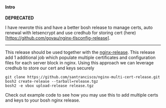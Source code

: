 #### Intro
**DEPRECATED**

I have rewrote this and have a better bosh release to manage certs, auto renewal with letsencrypt and use credhub for storing cert (here)[https://github.com/govau/nginx-tlsconfig-release].
_____

This release should be used together with the [nginx-release](https://github.com/cloudfoundry-community/nginx-release).
This release add 1 additional job which populate multiple  certificates and configuration files for each server block in nginx.
Using this approach we can leverage credhub to store our cert and keys securely

```
git clone https://github.com/santrancisco/nginx-multi-cert-release.git
bosh2 create-release --tarball=release.tgz
bosh2 -e vbox upload-release release.tgz
```

Check out example code to see how you may use this to add multiple certs and keys to your bosh nginx release.
